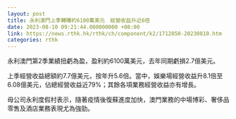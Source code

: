 ```yaml
---
layout: post
title: 永利澳門上季轉賺約6100萬美元　經營收益升近6倍
date: 2023-08-10 09:21:44.000000000 +08:00
link: https://news.rthk.hk/rthk/ch/component/k2/1712850-20230810.htm
categories: rthk
---
```


永利澳門第2季業績扭虧為盈，盈利約6100萬美元，去年同期虧損2.7億美元。

上季經營收益總額約7.7億美元，按年升5.6倍。當中，娛樂場經營收益升8.1倍至6.08億美元，佔總經營收益近79%；其餘各項業務經營收益亦有增長。

母公司永利度假村表示，隨著疫情後復蘇進度加快，澳門業務的中場博彩、奢侈品零售及酒店業務表現尤為強勁。
